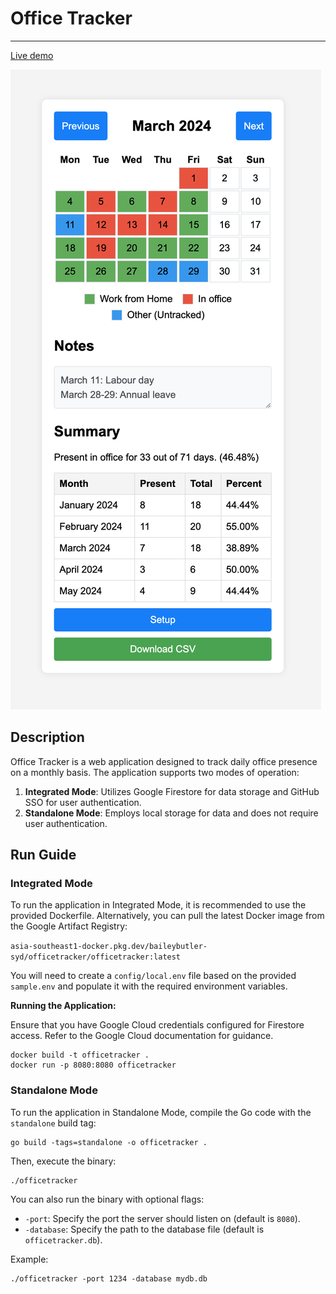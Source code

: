# Office Tracker

---

[Live demo](https://officetrackers.baileys.page)

![Screenshot of web app](docs/assets/screenshot.png)

## Description

Office Tracker is a web application designed to track daily office presence on a monthly basis. The application supports two modes of operation:

1. **Integrated Mode**: Utilizes Google Firestore for data storage and GitHub SSO for user authentication.
2. **Standalone Mode**: Employs local storage for data and does not require user authentication.

## Run Guide

### Integrated Mode

To run the application in Integrated Mode, it is recommended to use the provided Dockerfile. Alternatively, you can pull the latest Docker image from the Google Artifact Registry:

`asia-southeast1-docker.pkg.dev/baileybutler-syd/officetracker/officetracker:latest`

You will need to create a `config/local.env` file based on the provided `sample.env` and populate it with the required environment variables.

**Running the Application:**

Ensure that you have Google Cloud credentials configured for Firestore access. Refer to the Google Cloud documentation for guidance.

```shell
docker build -t officetracker .
docker run -p 8080:8080 officetracker
```

### Standalone Mode

To run the application in Standalone Mode, compile the Go code with the `standalone` build tag:

```shell
go build -tags=standalone -o officetracker .
```

Then, execute the binary:

```shell
./officetracker
```

You can also run the binary with optional flags:
- `-port`: Specify the port the server should listen on (default is `8080`).
- `-database`: Specify the path to the database file (default is `officetracker.db`).

Example:

```shell
./officetracker -port 1234 -database mydb.db
```
